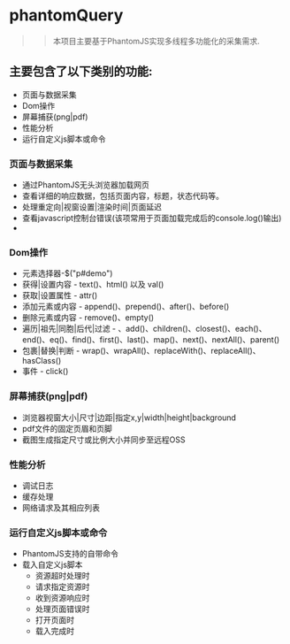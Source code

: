 # phantomQuery
>> 本项目主要基于PhantomJS实现多线程多功能化的采集需求.

## 主要包含了以下类别的功能:
* 页面与数据采集
* Dom操作
* 屏幕捕获(png|pdf)
* 性能分析
* 运行自定义js脚本或命令

### 页面与数据采集

* 通过PhantomJS无头浏览器加载网页
* 查看详细的响应数据，包括页面内容，标题，状态代码等。
* 处理重定向|视窗设置|渲染时间|页面延迟
* 查看javascript控制台错误(该项常用于页面加载完成后的console.log()输出)
* 

### Dom操作
* 元素选择器-$("p#demo")
* 获得|设置内容 - text()、html() 以及 val()
* 获取|设置属性 - attr()
* 添加元素或内容 - append()、prepend()、after()、before()
* 删除元素或内容 - remove()、empty()
* 遍历|祖先|同胞|后代|过滤 - 、add()、children()、closest()、each()、end()、eq()、find()、first()、last()、map()、next()、nextAll()、parent()
* 包裹|替换|判断 - wrap()、wrapAll()、replaceWith()、replaceAll()、hasClass()
* 事件 - click()

### 屏幕捕获(png|pdf)

* 浏览器视窗大小|尺寸|边距|指定x,y|width|height|background
* pdf文件的固定页眉和页脚
* 截图生成指定尺寸或比例大小并同步至远程OSS

### 性能分析

* 调试日志
* 缓存处理
* 网络请求及其相应列表

### 运行自定义js脚本或命令

* PhantomJS支持的自带命令
* 载入自定义js脚本
  * 资源超时处理时
  * 请求指定资源时
  * 收到资源响应时
  * 处理页面错误时
  * 打开页面时
  * 载入完成时